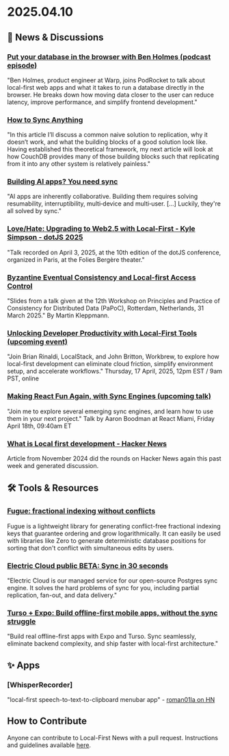 # 2025.04.10

## 📰 News & Discussions

### [Put your database in the browser with Ben Holmes (podcast episode)](https://podrocket.logrocket.com/put-your-database-in-browser-ben-holmes)
"Ben Holmes, product engineer at Warp, joins PodRocket to talk about local-first web apps and what it takes to run a database directly in the browser. He breaks down how moving data closer to the user can reduce latency, improve performance, and simplify frontend development."

### [How to Sync Anything](https://neighbourhood.ie/blog/2025/04/06/how-to-sync-anything)
"In this article I’ll discuss a common naive solution to replication, why it doesn’t work, and what the building blocks of a good solution look like. Having established this theoretical framework, my next article will look at how CouchDB provides many of those building blocks such that replicating from it into any other system is relatively painless."

### [Building AI apps? You need sync](https://electric-sql.com/blog/2025/04/09/building-ai-apps-on-sync)
"AI apps are inherently collaborative. Building them requires solving resumability, interruptibility, multi‑device and multi‑user. [...] Luckily, they're all solved by sync."

### [Love/Hate: Upgrading to Web2.5 with Local-First - Kyle Simpson - dotJS 2025](https://www.youtube.com/watch?v=IVNh_49Kro8)
"Talk recorded on April 3, 2025, at the 10th edition of the dotJS conference, organized in Paris, at the Folies Bergère theater."

### [Byzantine Eventual Consistency and Local-first Access Control](https://speakerdeck.com/ept/byzantine-eventual-consistency-and-local-first-access-control)
"Slides from a talk given at the 12th Workshop on Principles and Practice of Consistency for Distributed Data (PaPoC), Rotterdam, Netherlands, 31 March 2025." By Martin Kleppmann. 

### [Unlocking Developer Productivity with Local-First Tools (upcoming event)](https://workbrew.com/webinars/local-first-tools)
"Join Brian Rinaldi, LocalStack, and John Britton, Workbrew, to explore how local-first development can eliminate cloud friction, simplify environment setup, and accelerate workflows." Thursday, 17 April, 2025, 12pm EST / 9am PST, online

### [Making React Fun Again, with Sync Engines (upcoming talk)](https://www.reactmiami.com/speakers/boodman)
"Join me to explore several emerging sync engines, and learn how to use them in your next project." Talk by Aaron Boodman at React Miami, Friday April 18th, 09:40am ET

### [What is Local first development - Hacker News](https://news.ycombinator.com/item?id=43577285)
Article from November 2024 did the rounds on Hacker News again this past week and generated discussion.


## 🛠️ Tools & Resources

### [Fugue: fractional indexing without conflicts](https://github.com/BriefHQ/fugue)
Fugue is a lightweight library for generating conflict-free fractional indexing keys that guarantee ordering and grow logarithmically. It can easily be used with libraries like Zero to generate deterministic database positions for sorting that don't conflict with simultaneous edits by users.

### [Electric Cloud public BETA: Sync in 30 seconds](https://electric-sql.com/blog/2025/04/07/electric-cloud-public-beta-release)
"Electric Cloud is our managed service for our open-source Postgres sync engine. It solves the hard problems of sync for you, including partial replication, fan-out, and data delivery."

### [Turso + Expo: Build offline-first mobile apps, without the sync struggle](https://expo.dev/blog/build-offline-first-mobile-apps)
"Build real offline-first apps with Expo and Turso. Sync seamlessly, eliminate backend complexity, and ship faster with local-first architecture."


## ✨ Apps

### [WhisperRecorder]
"local-first speech-to-text-to-clipboard menubar app" - [roman01la on HN](https://news.ycombinator.com/item?id=43571356)


## How to Contribute
Anyone can contribute to Local-First News with a pull request. Instructions and guidelines available [here](https://github.com/localfirstnews/localfirstnews).
